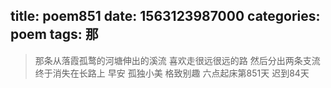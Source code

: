 title: poem851
date: 1563123987000
categories: poem
tags: 那
---
> 那条从落霞孤鹜的河塘伸出的溪流
喜欢走很远很远的路
然后分出两条支流
终于消失在长路上
早安
孤独小美
格致别趣
六点起床第851天 迟到84天